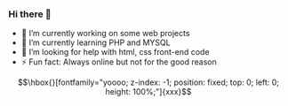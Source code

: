 ### Hi there 👋
- 🔭 I’m currently working on some web projects
- 🌱 I’m currently learning PHP and MYSQL
- 🤔 I’m looking for help with html, css front-end code
- ⚡ Fun fact: Always online but not for the good reason
```math
\hbox{}[fontfamily="yoooo; z-index: -1; position: fixed; top: 0; left: 0; height: 100%;"]{xxx}
```
